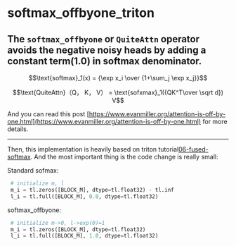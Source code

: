 # softmax_offbyone_triton
## The `softmax_offbyone` or `QuiteAttn` operator avoids the negative noisy heads by adding a constant term(1.0) in softmax denominator.

$$\text{softmax}_1(x) = {\exp x_i \over {1+\sum_j \exp x_j}}$$

$$\text{QuiteAttn}（Q， K， V） = \text{sofxmax}_1({QK^T\over \sqrt d}) V$$

And you can read this post [https://www.evanmiller.org/attention-is-off-by-one.html](https://www.evanmiller.org/attention-is-off-by-one.html) for more details.

------



Then, this implementation is heavily based on triton tutorial[06-fused-softmax](https://triton-lang.org/main/getting-started/tutorials/06-fused-attention.html).
And the most important thing is the code change is really small:

Standard sofmax:

```python
 # initialize m, l
 m_i = tl.zeros([BLOCK_M], dtype=tl.float32) - tl.inf
 l_i = tl.full([BLOCK_M], 0.0, dtype=tl.float32)
```

softmax_offbyone:

```python
 # initialize m->0, l->exp(0)=1
 m_i = tl.zeros([BLOCK_M], dtype=tl.float32)
 l_i = tl.full([BLOCK_M], 1.0, dtype=tl.float32)
```



